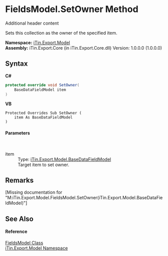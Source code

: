 # FieldsModel.SetOwner Method 
Additional header content 

Sets this collection as the owner of the specified item.

**Namespace:**&nbsp;<a href="N_iTin_Export_Model">iTin.Export.Model</a><br />**Assembly:**&nbsp;iTin.Export.Core (in iTin.Export.Core.dll) Version: 1.0.0.0 (1.0.0.0)

## Syntax

**C#**<br />
``` C#
protected override void SetOwner(
	BaseDataFieldModel item
)
```

**VB**<br />
``` VB
Protected Overrides Sub SetOwner ( 
	item As BaseDataFieldModel
)
```


#### Parameters
&nbsp;<dl><dt>item</dt><dd>Type: <a href="T_iTin_Export_Model_BaseDataFieldModel">iTin.Export.Model.BaseDataFieldModel</a><br />Target item to set owner.</dd></dl>

## Remarks
\[Missing <remarks> documentation for "M:iTin.Export.Model.FieldsModel.SetOwner(iTin.Export.Model.BaseDataFieldModel)"\]

## See Also


#### Reference
<a href="T_iTin_Export_Model_FieldsModel">FieldsModel Class</a><br /><a href="N_iTin_Export_Model">iTin.Export.Model Namespace</a><br />